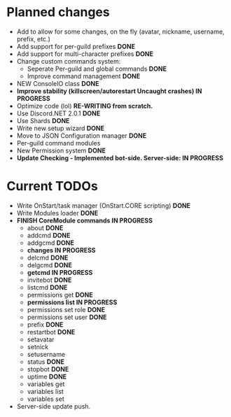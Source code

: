 # Planned changes
* Add to allow for some changes, on the fly (avatar, nickname, username, prefix, etc.)
* Add support for per-guild prefixes **DONE**
* Add support for multi-character prefixes **DONE**
* Change custom commands system:
  * Seperate Per-guild and global commands **DONE**
  * Improve command management **DONE**
* NEW ConsoleIO class **DONE**
* **Improve stability (killscreen/autorestart Uncaught crashes) IN PROGRESS**
* Optimize code (lol) **RE-WRITING from scratch.**
* Use Discord.NET 2.0.1 **DONE**
* Use Shards **DONE**
* Write new setup wizard **DONE**
* Move to JSON Configuration manager **DONE**
* Per-guild command modules
* New Permission system **DONE**
* **Update Checking - Implemented bot-side. Server-side: IN PROGRESS**

# Current TODOs
* Write OnStart/task manager (OnStart.CORE scripting) **DONE**
* Write Modules loader **DONE**
* **FINISH CoreModule commands IN PROGRESS**
   * about **DONE**
   * addcmd **DONE**
   * addgcmd **DONE**
   * **changes IN PROGRESS**
   * delcmd **DONE**
   * delgcmd **DONE**
   * **getcmd IN PROGRESS**
   * invitebot **DONE**
   * listcmd **DONE**
   * permissions get **DONE**
   * **permissions list IN PROGRESS**
   * permissions set role **DONE**
   * permissions set user **DONE**
   * prefix **DONE**
   * restartbot **DONE**
   * setavatar
   * setnick
   * setusername
   * status **DONE**
   * stopbot **DONE**
   * uptime **DONE**
   * variables get
   * variables list
   * variables set
* Server-side update push.
